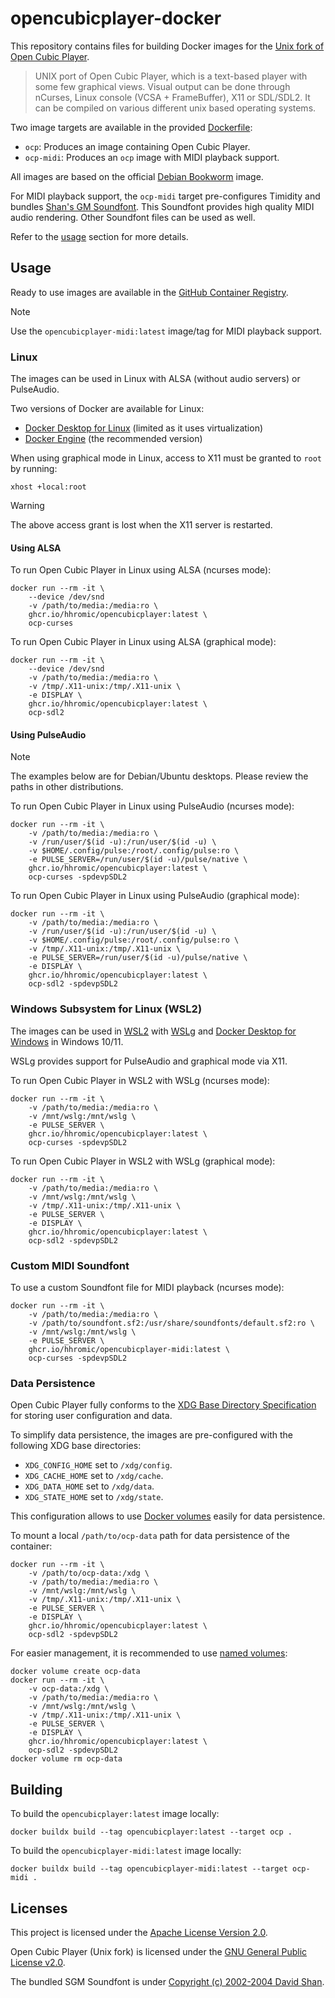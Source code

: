 # opencubicplayer-docker

This repository contains files for building Docker images for the
[Unix fork of Open Cubic Player](https://github.com/mywave82/opencubicplayer).

> UNIX port of Open Cubic Player, which is a text-based player with some few
> graphical views. Visual output can be done through nCurses, Linux console
> (VCSA + FrameBuffer), X11 or SDL/SDL2. It can be compiled on various different
> unix based operating systems.

Two image targets are available in the provided [Dockerfile](Dockerfile):

* `ocp`: Produces an image containing Open Cubic Player.
* `ocp-midi`: Produces an `ocp` image with MIDI playback support.

All images are based on the official
[Debian Bookworm](https://hub.docker.com/_/debian) image.

For MIDI playback support, the `ocp-midi` target pre-configures Timidity and
bundles [Shan's GM Soundfont](https://archive.org/details/SGM-V2.01). This
Soundfont provides high quality MIDI audio rendering. Other Soundfont files can
be used as well.

Refer to the [usage](#usage) section for more details.

## Usage

Ready to use images are available in the
[GitHub Container Registry](https://github.com/hhromic?tab=packages&repo_name=opencubicplayer-docker).

> [!NOTE]
> Use the `opencubicplayer-midi:latest` image/tag for MIDI playback support.

### Linux

The images can be used in Linux with ALSA (without audio servers) or PulseAudio.

Two versions of Docker are available for Linux:
* [Docker Desktop for Linux](https://docs.docker.com/desktop/install/linux-install/)
  (limited as it uses virtualization)
* [Docker Engine](https://docs.docker.com/engine/install/) (the recommended version)

When using graphical mode in Linux, access to X11 must be granted to `root` by running:
```
xhost +local:root
```

> [!WARNING]
> The above access grant is lost when the X11 server is restarted.

#### Using ALSA

To run Open Cubic Player in Linux using ALSA (ncurses mode):
```
docker run --rm -it \
    --device /dev/snd
    -v /path/to/media:/media:ro \
    ghcr.io/hhromic/opencubicplayer:latest \
    ocp-curses
```

To run Open Cubic Player in Linux using ALSA (graphical mode):
```
docker run --rm -it \
    --device /dev/snd
    -v /path/to/media:/media:ro \
    -v /tmp/.X11-unix:/tmp/.X11-unix \
    -e DISPLAY \
    ghcr.io/hhromic/opencubicplayer:latest \
    ocp-sdl2
```

#### Using PulseAudio

> [!NOTE]
> The examples below are for Debian/Ubuntu desktops.
> Please review the paths in other distributions.

To run Open Cubic Player in Linux using PulseAudio (ncurses mode):
```
docker run --rm -it \
    -v /path/to/media:/media:ro \
    -v /run/user/$(id -u):/run/user/$(id -u) \
    -v $HOME/.config/pulse:/root/.config/pulse:ro \
    -e PULSE_SERVER=/run/user/$(id -u)/pulse/native \
    ghcr.io/hhromic/opencubicplayer:latest \
    ocp-curses -spdevpSDL2
```

To run Open Cubic Player in Linux using PulseAudio (graphical mode):
```
docker run --rm -it \
    -v /path/to/media:/media:ro \
    -v /run/user/$(id -u):/run/user/$(id -u) \
    -v $HOME/.config/pulse:/root/.config/pulse:ro \
    -v /tmp/.X11-unix:/tmp/.X11-unix \
    -e PULSE_SERVER=/run/user/$(id -u)/pulse/native \
    -e DISPLAY \
    ghcr.io/hhromic/opencubicplayer:latest \
    ocp-sdl2 -spdevpSDL2
```

### Windows Subsystem for Linux (WSL2)

The images can be used in [WSL2](https://learn.microsoft.com/en-us/windows/wsl/install)
with [WSLg](https://github.com/microsoft/wslg) and
[Docker Desktop for Windows](https://docs.docker.com/desktop/install/windows-install/)
in Windows 10/11.

WSLg provides support for PulseAudio and graphical mode via X11.

To run Open Cubic Player in WSL2 with WSLg (ncurses mode):
```
docker run --rm -it \
    -v /path/to/media:/media:ro \
    -v /mnt/wslg:/mnt/wslg \
    -e PULSE_SERVER \
    ghcr.io/hhromic/opencubicplayer:latest \
    ocp-curses -spdevpSDL2
```

To run Open Cubic Player in WSL2 with WSLg (graphical mode):
```
docker run --rm -it \
    -v /path/to/media:/media:ro \
    -v /mnt/wslg:/mnt/wslg \
    -v /tmp/.X11-unix:/tmp/.X11-unix \
    -e PULSE_SERVER \
    -e DISPLAY \
    ghcr.io/hhromic/opencubicplayer:latest \
    ocp-sdl2 -spdevpSDL2
```

### Custom MIDI Soundfont

To use a custom Soundfont file for MIDI playback (ncurses mode):
```
docker run --rm -it \
    -v /path/to/media:/media:ro \
    -v /path/to/soundfont.sf2:/usr/share/soundfonts/default.sf2:ro \
    -v /mnt/wslg:/mnt/wslg \
    -e PULSE_SERVER \
    ghcr.io/hhromic/opencubicplayer-midi:latest \
    ocp-curses -spdevpSDL2
```

### Data Persistence

Open Cubic Player fully conforms to the
[XDG Base Directory Specification](https://specifications.freedesktop.org/basedir-spec/latest/)
for storing user configuration and data.

To simplify data persistence, the images are pre-configured with the following XDG base directories:

* `XDG_CONFIG_HOME` set to `/xdg/config`.
* `XDG_CACHE_HOME` set to `/xdg/cache`.
* `XDG_DATA_HOME` set to `/xdg/data`.
* `XDG_STATE_HOME` set to `/xdg/state`.

This configuration allows to use [Docker volumes](https://docs.docker.com/engine/storage/volumes/)
easily for data persistence.

To mount a local `/path/to/ocp-data` path for data persistence of the container:
```
docker run --rm -it \
    -v /path/to/ocp-data:/xdg \
    -v /path/to/media:/media:ro \
    -v /mnt/wslg:/mnt/wslg \
    -v /tmp/.X11-unix:/tmp/.X11-unix \
    -e PULSE_SERVER \
    -e DISPLAY \
    ghcr.io/hhromic/opencubicplayer:latest \
    ocp-sdl2 -spdevpSDL2
```

For easier management, it is recommended to use
[named volumes](https://docs.docker.com/engine/storage/volumes/#named-and-anonymous-volumes):
```
docker volume create ocp-data
docker run --rm -it \
    -v ocp-data:/xdg \
    -v /path/to/media:/media:ro \
    -v /mnt/wslg:/mnt/wslg \
    -v /tmp/.X11-unix:/tmp/.X11-unix \
    -e PULSE_SERVER \
    -e DISPLAY \
    ghcr.io/hhromic/opencubicplayer:latest \
    ocp-sdl2 -spdevpSDL2
docker volume rm ocp-data
```

## Building

To build the `opencubicplayer:latest` image locally:
```
docker buildx build --tag opencubicplayer:latest --target ocp .
```

To build the `opencubicplayer-midi:latest` image locally:
```
docker buildx build --tag opencubicplayer-midi:latest --target ocp-midi .
```

## Licenses

This project is licensed under the [Apache License Version 2.0](LICENSE).

Open Cubic Player (Unix fork) is licensed under the
[GNU General Public License v2.0](https://github.com/mywave82/opencubicplayer/blob/master/COPYING).

The bundled SGM Soundfont is under
[Copyright (c) 2002-2004 David Shan](https://aur.archlinux.org/cgit/aur.git/tree/license.txt?h=soundfont-sgm).
